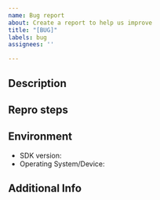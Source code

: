 ```yaml
---
name: Bug report
about: Create a report to help us improve
title: "[BUG]"
labels: bug
assignees: ''

---
```


## Description

<!-- Provide a description of the bug you're experiencing. Be as detailed as possible the more information the better. -->

## Repro steps

<!-- Share the steps to reproduce the bug. A screenshot is worth a thousand words, provide one if you can. Also provide a backtrace or logcat if applicable. -->

## Environment

* SDK version: <!-- e.g R18.2, v5.2, R18.2-v5.2 -->
* Operating System/Device: <!-- e.g. Windows, Linux, Android -->

## Additional Info
<!-- Add anything else that you think may be relevant in here -->
